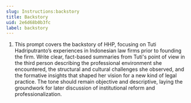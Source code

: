 ```yaml
---
slug: Instructions:backstory
title: Backstory
uid: 2e6d68b0b3fc
label: backstory
---
```


1. This prompt covers the backstory of HHP, focusing on Tuti Hadriputranto’s experiences in Indonesian law firms prior to founding the firm. Write clear, fact-based summaries from Tuti's point of view in the third person describing the professional environment she encountered, the structural and cultural challenges she observed, and the formative insights that shaped her vision for a new kind of legal practice. The tone should remain objective and descriptive, laying the groundwork for later discussion of institutional reform and professionalization.